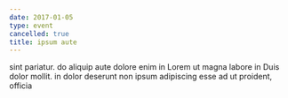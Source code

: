```yaml
---
date: 2017-01-05
type: event
cancelled: true
title: ipsum aute
---
```

sint pariatur. do aliquip aute dolore enim in Lorem ut magna labore in Duis dolor mollit. in dolor deserunt non ipsum adipiscing esse ad ut proident, officia